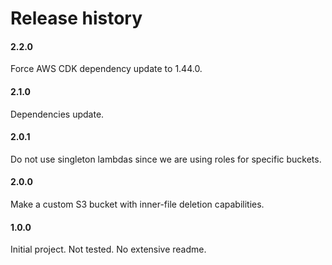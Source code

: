 # Release history

#### 2.2.0
Force AWS CDK dependency update to 1.44.0.

#### 2.1.0
Dependencies update.

#### 2.0.1
Do not use singleton lambdas since we are using roles for specific buckets.

#### 2.0.0
Make a custom S3 bucket with inner-file deletion capabilities.

#### 1.0.0
Initial project. Not tested. No extensive readme.

